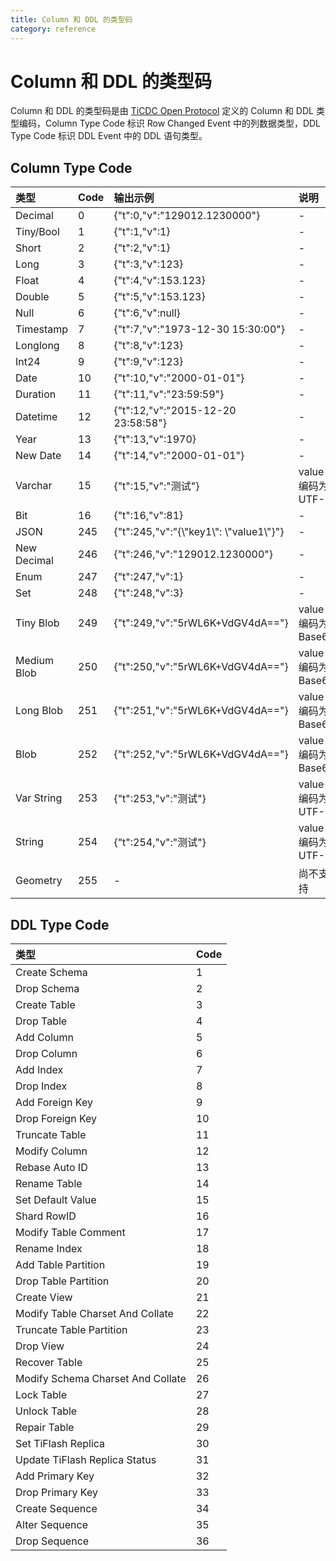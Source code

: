 ```yaml
---
title: Column 和 DDL 的类型码
category: reference
---
```


# Column 和 DDL 的类型码

Column 和 DDL 的类型码是由 [TiCDC Open Protocol](/reference/tools/ticdc/open-protocol.md) 定义的 Column 和 DDL 类型编码，Column Type Code 标识 Row Changed Event 中的列数据类型，DDL Type Code 标识 DDL Event 中的 DDL 语句类型。

## Column Type Code


| 类型         | Code | 输出示例 | 说明 |
| :---------- | :--- | :------ | :-- |
| Decimal     | 0    | {"t":0,"v":"129012.1230000"} | - |
| Tiny/Bool   | 1    | {"t":1,"v":1} | - |
| Short       | 2    | {"t":2,"v":1} | - |
| Long        | 3    | {"t":3,"v":123} | - |
| Float       | 4    | {"t":4,"v":153.123} | - |
| Double      | 5    | {"t":5,"v":153.123} | - |
| Null        | 6    | {"t":6,"v":null} | - |
| Timestamp   | 7    | {"t":7,"v":"1973-12-30 15:30:00"} | - |
| Longlong    | 8    | {"t":8,"v":123} | - |
| Int24       | 9    | {"t":9,"v":123} | - |
| Date        | 10   | {"t":10,"v":"2000-01-01"} | - |
| Duration    | 11   | {"t":11,"v":"23:59:59"} | - |
| Datetime    | 12   | {"t":12,"v":"2015-12-20 23:58:58"} | - |
| Year        | 13   | {"t":13,"v":1970} | - |
| New Date    | 14   | {"t":14,"v":"2000-01-01"} | - |
| Varchar     | 15   | {"t":15,"v":"测试"} | value 编码为 UTF-8 |
| Bit         | 16   | {"t":16,"v":81} | - |
| JSON        | 245  | {"t":245,"v":"{\\"key1\\": \\"value1\\"}"} | - |
| New Decimal | 246  | {"t":246,"v":"129012.1230000"} | - |
| Enum        | 247  | {"t":247,"v":1} | - |
| Set         | 248  | {"t":248,"v":3} | - |
| Tiny Blob   | 249  | {"t":249,"v":"5rWL6K+VdGV4dA=="} | value 编码为 Base64 |
| Medium Blob | 250  | {"t":250,"v":"5rWL6K+VdGV4dA=="} | value 编码为 Base64 |
| Long Blob   | 251  | {"t":251,"v":"5rWL6K+VdGV4dA=="} | value 编码为 Base64 |
| Blob        | 252  | {"t":252,"v":"5rWL6K+VdGV4dA=="} | value 编码为 Base64 |
| Var String  | 253  | {"t":253,"v":"测试"} | value 编码为 UTF-8 |
| String      | 254  | {"t":254,"v":"测试"} | value 编码为 UTF-8 |
| Geometry    | 255  | - | 尚不支持 |

## DDL Type Code

| 类型                               | Code |
| :-------------------------------- | :- |
| Create Schema                     | 1  |
| Drop Schema                       | 2  |
| Create Table                      | 3  |
| Drop Table                        | 4  |
| Add Column                        | 5  |
| Drop Column                       | 6  |
| Add Index                         | 7  |
| Drop Index                        | 8  |
| Add Foreign Key                   | 9  |
| Drop Foreign Key                  | 10 |
| Truncate Table                    | 11 |
| Modify Column                     | 12 |
| Rebase Auto ID                    | 13 |
| Rename Table                      | 14 |
| Set Default Value                 | 15 |
| Shard RowID                       | 16 |
| Modify Table Comment              | 17 |
| Rename Index                      | 18 |
| Add Table Partition               | 19 |
| Drop Table Partition              | 20 |
| Create View                       | 21 |
| Modify Table Charset And Collate  | 22 |
| Truncate Table Partition          | 23 |
| Drop View                         | 24 |
| Recover Table                     | 25 |
| Modify Schema Charset And Collate | 26 |
| Lock Table                        | 27 |
| Unlock Table                      | 28 |
| Repair Table                      | 29 |
| Set TiFlash Replica               | 30 |
| Update TiFlash Replica Status     | 31 |
| Add Primary Key                   | 32 |
| Drop Primary Key                  | 33 |
| Create Sequence                   | 34 |
| Alter Sequence                    | 35 |
| Drop Sequence                     | 36 |
